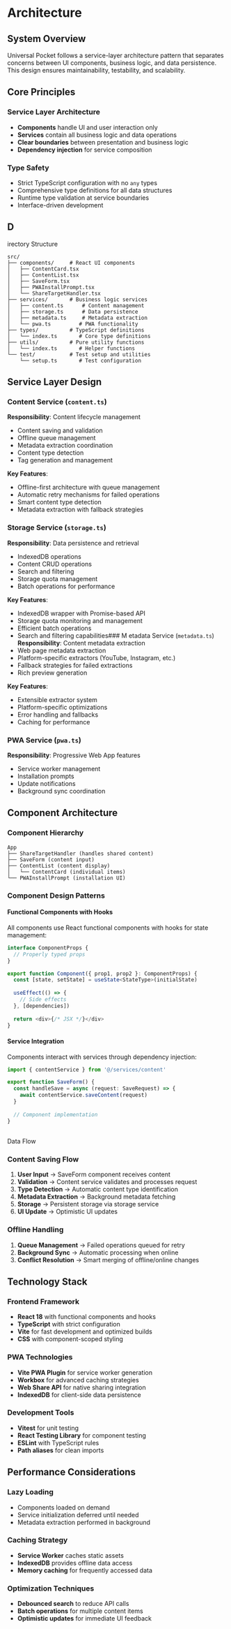 # Architecture

## System Overview

Universal Pocket follows a service-layer architecture pattern that separates concerns between UI components, business logic, and data persistence. This design ensures maintainability, testability, and scalability.

## Core Principles

### Service Layer Architecture
- **Components** handle UI and user interaction only
- **Services** contain all business logic and data operations
- **Clear boundaries** between presentation and business logic
- **Dependency injection** for service composition

### Type Safety
- Strict TypeScript configuration with no `any` types
- Comprehensive type definitions for all data structures
- Runtime type validation at service boundaries
- Interface-driven development
## D
irectory Structure

```
src/
├── components/     # React UI components
│   ├── ContentCard.tsx
│   ├── ContentList.tsx
│   ├── SaveForm.tsx
│   ├── PWAInstallPrompt.tsx
│   └── ShareTargetHandler.tsx
├── services/       # Business logic services
│   ├── content.ts      # Content management
│   ├── storage.ts      # Data persistence
│   ├── metadata.ts     # Metadata extraction
│   └── pwa.ts         # PWA functionality
├── types/          # TypeScript definitions
│   └── index.ts       # Core type definitions
├── utils/          # Pure utility functions
│   └── index.ts       # Helper functions
└── test/           # Test setup and utilities
    └── setup.ts       # Test configuration
```

## Service Layer Design

### Content Service (`content.ts`)
**Responsibility**: Content lifecycle management
- Content saving and validation
- Offline queue management
- Metadata extraction coordination
- Content type detection
- Tag generation and management

**Key Features**:
- Offline-first architecture with queue management
- Automatic retry mechanisms for failed operations
- Smart content type detection
- Metadata extraction with fallback strategies

### Storage Service (`storage.ts`)
**Responsibility**: Data persistence and retrieval
- IndexedDB operations
- Content CRUD operations
- Search and filtering
- Storage quota management
- Batch operations for performance

**Key Features**:
- IndexedDB wrapper with Promise-based API
- Storage quota monitoring and management
- Efficient batch operations
- Search and filtering capabilities### M
etadata Service (`metadata.ts`)
**Responsibility**: Content metadata extraction
- Web page metadata extraction
- Platform-specific extractors (YouTube, Instagram, etc.)
- Fallback strategies for failed extractions
- Rich preview generation

**Key Features**:
- Extensible extractor system
- Platform-specific optimizations
- Error handling and fallbacks
- Caching for performance

### PWA Service (`pwa.ts`)
**Responsibility**: Progressive Web App features
- Service worker management
- Installation prompts
- Update notifications
- Background sync coordination

## Component Architecture

### Component Hierarchy
```
App
├── ShareTargetHandler (handles shared content)
├── SaveForm (content input)
├── ContentList (content display)
│   └── ContentCard (individual items)
└── PWAInstallPrompt (installation UI)
```

### Component Design Patterns

#### Functional Components with Hooks
All components use React functional components with hooks for state management:

```typescript
interface ComponentProps {
  // Properly typed props
}

export function Component({ prop1, prop2 }: ComponentProps) {
  const [state, setState] = useState<StateType>(initialState)
  
  useEffect(() => {
    // Side effects
  }, [dependencies])
  
  return <div>{/* JSX */}</div>
}
```

#### Service Integration
Components interact with services through dependency injection:

```typescript
import { contentService } from '@/services/content'

export function SaveForm() {
  const handleSave = async (request: SaveRequest) => {
    await contentService.saveContent(request)
  }
  
  // Component implementation
}
```
## 
Data Flow

### Content Saving Flow
1. **User Input** → SaveForm component receives content
2. **Validation** → Content service validates and processes request
3. **Type Detection** → Automatic content type identification
4. **Metadata Extraction** → Background metadata fetching
5. **Storage** → Persistent storage via storage service
6. **UI Update** → Optimistic UI updates

### Offline Handling
1. **Queue Management** → Failed operations queued for retry
2. **Background Sync** → Automatic processing when online
3. **Conflict Resolution** → Smart merging of offline/online changes

## Technology Stack

### Frontend Framework
- **React 18** with functional components and hooks
- **TypeScript** with strict configuration
- **Vite** for fast development and optimized builds
- **CSS** with component-scoped styling

### PWA Technologies
- **Vite PWA Plugin** for service worker generation
- **Workbox** for advanced caching strategies
- **Web Share API** for native sharing integration
- **IndexedDB** for client-side data persistence

### Development Tools
- **Vitest** for unit testing
- **React Testing Library** for component testing
- **ESLint** with TypeScript rules
- **Path aliases** for clean imports

## Performance Considerations

### Lazy Loading
- Components loaded on demand
- Service initialization deferred until needed
- Metadata extraction performed in background

### Caching Strategy
- **Service Worker** caches static assets
- **IndexedDB** provides offline data access
- **Memory caching** for frequently accessed data

### Optimization Techniques
- **Debounced search** to reduce API calls
- **Batch operations** for multiple content items
- **Optimistic updates** for immediate UI feedback